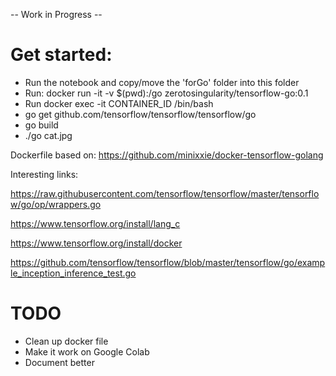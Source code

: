 -- Work in Progress --

# Get started:

* Run the notebook and copy/move the 'forGo' folder into this folder
* Run: docker run -it -v $(pwd):/go zerotosingularity/tensorflow-go:0.1
* Run docker exec -it CONTAINER_ID /bin/bash
* go get github.com/tensorflow/tensorflow/tensorflow/go
* go build
* ./go cat.jpg

Dockerfile based on:
https://github.com/minixxie/docker-tensorflow-golang

Interesting links:

https://raw.githubusercontent.com/tensorflow/tensorflow/master/tensorflow/go/op/wrappers.go

https://www.tensorflow.org/install/lang_c

https://www.tensorflow.org/install/docker

https://github.com/tensorflow/tensorflow/blob/master/tensorflow/go/example_inception_inference_test.go


# TODO

* Clean up docker file
* Make it work on Google Colab 
* Document better
